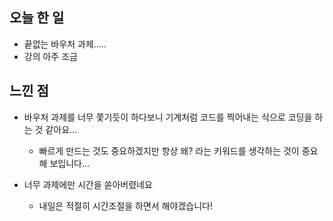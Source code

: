 ## 오늘 한 일

- 끝없는 바우처 과제..... 
- 강의 아주 조금


## 느낀 점 

- 바우처 과제를 너무 쫓기듯이 하다보니 기계처럼 코드를 찍어내는 식으로 코딩을 하는 것 같아요...
  - 빠르게 만드는 것도 중요하겠지만 항상 왜? 라는 키워드를 생각하는 것이 중요해 보입니다... 

- 너무 과제에만 시간을 쏟아버렸네요 
  - 내일은 적절히 시간조절을 하면서 해야겠습니다!

